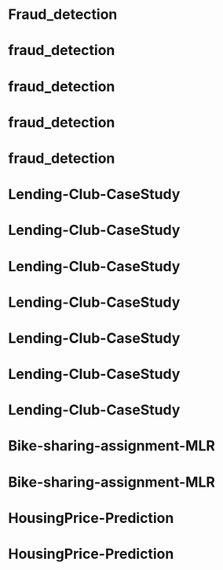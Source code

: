 # Fraud_detection
# fraud_detection
# fraud_detection
# fraud_detection
# fraud_detection
# Lending-Club-CaseStudy
 # Lending-Club-CaseStudy
# Lending-Club-CaseStudy
# Lending-Club-CaseStudy
# Lending-Club-CaseStudy
# Lending-Club-CaseStudy
# Lending-Club-CaseStudy
# Bike-sharing-assignment-MLR
# Bike-sharing-assignment-MLR
# HousingPrice-Prediction
# HousingPrice-Prediction
